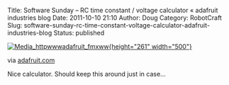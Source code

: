 Title: Software Sunday – RC time constant / voltage calculator « adafruit industries blog
Date: 2011-10-10 21:10
Author: Doug
Category: RobotCraft
Slug: software-sunday-rc-time-constant-voltage-calculator-adafruit-industries-blog
Status: published

[![Media_httpwwwadafruit_fmxww](http://posterous.com/getfile/files.posterous.com/littleideas/qiwmDGwkfJegdbmCGpwvEiqdrvsJAixtvpuDmkrJJmlaJlyIrvpBuBJnjnmz/media_httpwwwadafruit_fmxww.jpg.scaled500.jpg){height="261" width="500"}](http://posterous.com/getfile/files.posterous.com/littleideas/qiwmDGwkfJegdbmCGpwvEiqdrvsJAixtvpuDmkrJJmlaJlyIrvpBuBJnjnmz/media_httpwwwadafruit_fmxww.jpg.scaled1000.jpg)

via [adafruit.com](http://www.adafruit.com/blog/2011/10/10/software-sunday-rc-time-constant-voltage-calculator/)

Nice calculator. Should keep this around just in case...
